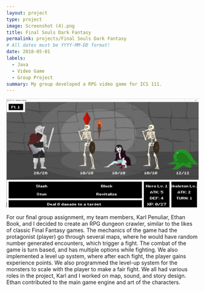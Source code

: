 ```yaml
---
layout: project
type: project
image: Screenshot (4).png
title: Final Souls Dark Fantasy
permalink: projects/Final Souls Dark Fantasy
# All dates must be YYYY-MM-DD format!
date: 2018-05-01
labels:
  - Java
  - Video Game
  - Group Project
summary: My group developed a RPG video game for ICS 111.
---
```


<img class="ui tiny right spaced image" src="../images/Screenshot (5).png">

For our final group assignment, my team members, Karl Penuliar, Ethan Book, and I decided to create an RPG dungeon crawler, similar to the likes of classic Final Fantasy games. The mechanics of the game had the protagonist (player) go through several maps, where he would have random number generated encounters, which trigger a fight. The combat of the game is turn based, and has multiple options while fighting. We also implemented a level up system, where after each fight, the player gains experience points. We also programmed the level-up system for the monsters to scale with the player to make a fair fight. 
We all had various roles in the project, Karl and I worked on  map, sound, and story design. Ethan contributed to the main game engine and art of the characters. 
